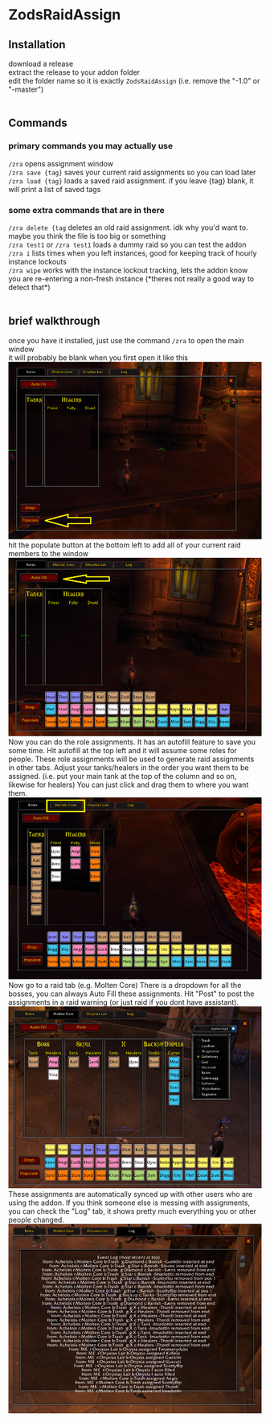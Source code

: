 # ZodsRaidAssign
<h2>Installation</h2>
download a release<br>
extract the release to your addon folder<br>
edit the folder name so it is exactly <code>ZodsRaidAssign</code> (i.e. remove the "-1.0" or "-master")<br>
<br>
<h2>Commands</h2>
<h3>primary commands you may actually use</h3>
<code>/zra</code> opens assignment window<br>
<code>/zra save {tag}</code> saves your current raid assignments so you can load later<br>
<code>/zra load {tag}</code> loads a saved raid assignment. if you leave {tag} blank, it will print a list of saved tags<br>

<h3>some extra commands that are in there</h3>
<code>/zra delete {tag</code> deletes an old raid assignment. idk why you'd want to. maybe you think the file is too big or something<br>
<code>/zra test1</code> or <code>/zra test1</code> loads a dummy raid so you can test the addon<br>
<code>/zra i</code> lists times when you left instances, good for keeping track of hourly instance lockouts<br>
<code>/zra wipe</code> works with the instance lockout tracking, lets the addon know you are re-entering a non-fresh instance (*theres not really a good way to detect that*)<br>

<br>
<h2>brief walkthrough</h2>

once you have it installed, just use the command `/zra` to open the main window <br>
it will probably be blank when you first open it like this
![roles tab](https://github.com/Alogsdon/ZodsRaidAssign/blob/master/images/Empty.png)
<br>
hit the populate button at the bottom left to add all of your current raid members to the window
![roles tab](https://github.com/Alogsdon/ZodsRaidAssign/blob/master/images/populated.png)
<br>
Now you can do the role assignments. It has an autofill feature to save you some time. Hit autofill at the top left and it will assume some roles for people. These role assignments will be used to generate raid assignments in other tabs. Adjust your tanks/healers in the order you want them to be assigned. (i.e. put your main tank at the top of the column and so on, likewise for healers) You can just click and drag them to where you want them.
![roles tab](https://github.com/Alogsdon/ZodsRaidAssign/blob/master/images/RolesTab.png)
<br>
Now go to a raid tab (e.g. Molten Core) There is a dropdown for all the bosses, you can always Auto Fill these assignments. Hit "Post" to post the assignments in a raid warning (or just raid if you dont have assistant). 
![roles tab](https://github.com/Alogsdon/ZodsRaidAssign/blob/master/images/Gehennas.png)
<br>
These assignments are automatically synced up with other users who are using the addon. If you think someone else is messing with assignments, you can check the "Log" tab, it shows pretty much everything you or other people changed.
![roles tab](https://github.com/Alogsdon/ZodsRaidAssign/blob/master/images/Log.png)


